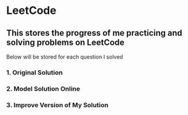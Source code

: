 # LeetCode
## This stores the progress of me practicing and solving problems on LeetCode
Below will be stored for each question I solved
### 1. Original Solution
### 2. Model Solution Online
### 3. Improve Version of My Solution
